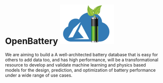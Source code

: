 # OpenBattery  <img src="LOGO.png" with="130" height="130">
We are aiming to build a A well-architected battery database that is easy for others to add data too, and has high performance, will be a transformational resource to develop and validate machine learning and physics based models for the design, prediction, and optimization of battery performance under a wide range of use cases.


